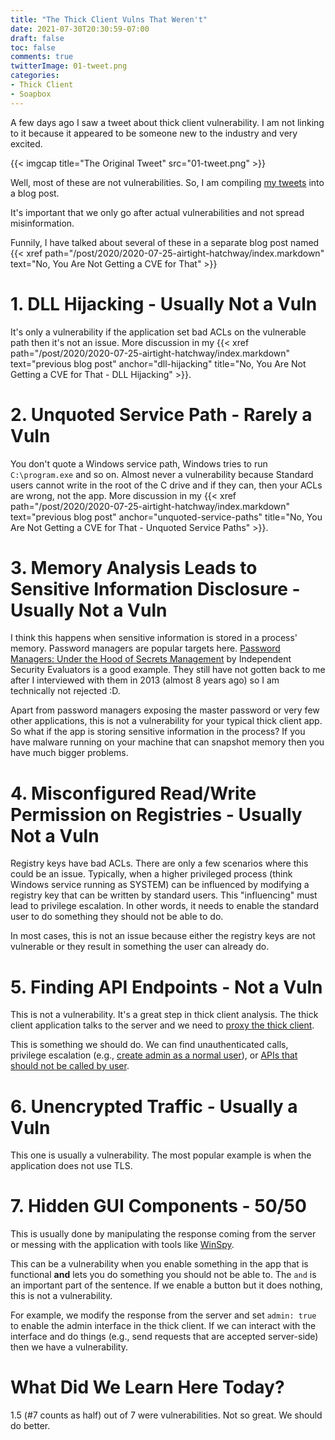 ```yaml
---
title: "The Thick Client Vulns That Weren't"
date: 2021-07-30T20:30:59-07:00
draft: false
toc: false
comments: true
twitterImage: 01-tweet.png
categories:
- Thick Client
- Soapbox
---
```


A few days ago I saw a tweet about thick client vulnerability. I am not linking
to it because it appeared to be someone new to the industry and very excited.

{{< imgcap title="The Original Tweet" src="01-tweet.png" >}}

Well, most of these are not vulnerabilities. So, I am compiling
[my tweets][my-tweets] into a blog post.

[my-tweets]: https://twitter.com/CryptoGangsta/status/1417340945415032839

It's important that we only go after actual vulnerabilities and not spread
misinformation.

Funnily, I have talked about several of these in a separate blog post named
{{< xref path="/post/2020/2020-07-25-airtight-hatchway/index.markdown"
    text="No, You Are Not Getting a CVE for That" >}}

<!--more-->

# 1. DLL Hijacking - Usually Not a Vuln
It's only a vulnerability if the application set bad ACLs on the vulnerable path
then it's not an issue. More discussion in my
{{< xref path="/post/2020/2020-07-25-airtight-hatchway/index.markdown"
    text="previous blog post" anchor="dll-hijacking" 
    title="No, You Are Not Getting a CVE for That - DLL Hijacking" >}}.

# 2. Unquoted Service Path - Rarely a Vuln
You don't quote a Windows service path, Windows tries to run `C:\program.exe`
and so on. Almost never a vulnerability because Standard users cannot write in
the root of the C drive and if they can, then your ACLs are wrong, not the app.
More discussion in my
{{< xref path="/post/2020/2020-07-25-airtight-hatchway/index.markdown"
    text="previous blog post" anchor="unquoted-service-paths" 
    title="No, You Are Not Getting a CVE for That - Unquoted Service Paths" >}}.

# 3. Memory Analysis Leads to Sensitive Information Disclosure - Usually Not a Vuln
I think this happens when sensitive information is stored in a process' memory.
Password managers are popular targets here.
[Password Managers: Under the Hood of Secrets Management][ise-pw-managers] by
Independent Security Evaluators is a good example. They still have not gotten
back to me after I interviewed with them in 2013 (almost 8 years ago) so I am
technically not rejected :D.

[ise-pw-managers]: https://www.ise.io/casestudies/password-manager-hacking/index.html

Apart from password managers exposing the master password or very few other
applications, this is not a vulnerability for your typical thick client app. So
what if the app is storing sensitive information in the process? If you have
malware running on your machine that can snapshot memory then you have much
bigger problems.

# 4. Misconfigured Read/Write Permission on Registries - Usually Not a Vuln
Registry keys have bad ACLs. There are only a few scenarios where this could be
an issue. Typically, when a higher privileged process (think Windows service
running as SYSTEM) can be influenced by modifying a registry key that can be
written by standard users. This "influencing" must lead to privilege escalation.
In other words, it needs to enable the standard user to do something they should
not be able to do.

In most cases, this is not an issue because either the registry keys are not
vulnerable or they result in something the user can already do.

# 5. Finding API Endpoints - Not a Vuln
This is not a vulnerability. It's a great step in thick client analysis. The thick
client application talks to the server and we need to [proxy the thick
client](/categories/thick-client-proxying/).

This is something we should do. We can find unauthenticated calls,
privilege escalation (e.g., [create admin as a normal user][create-admin]), or
[APIs that should not be called by user][edit-delete].

[create-admin]: https://twitter.com/CryptoGangsta/status/1359058979033284608
[edit-delete]: https://twitter.com/CryptoGangsta/status/1352818412213309441

# 6. Unencrypted Traffic - Usually a Vuln
This one is usually a vulnerability. The most popular example is when the
application does not use TLS.

# 7. Hidden GUI Components - 50/50
This is usually done by manipulating the response coming from the server or 
messing with the application with tools like [WinSpy][winspy].

[winspy]: https://www.catch22.net/software/winspy

This can be a vulnerability when you enable something in the app that is
functional **and** lets you do something you should not be able to. The `and` is
an important part of the sentence. If we enable a button but it does nothing,
this is not a vulnerability.

For example, we modify the response from the server and set `admin: true` to
enable the admin interface in the thick client. If we can interact with the
interface and do things (e.g., send requests that are accepted server-side) then
we have a vulnerability.

# What Did We Learn Here Today?
1.5 (#7 counts as half) out of 7 were vulnerabilities. Not so great. We should
do better.
